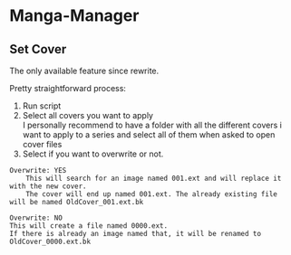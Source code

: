 
# Manga-Manager

## Set Cover

The only available feature since rewrite.

Pretty straightforward process:

1. Run script
2. Select all covers you want to apply<br>
I personally recommend to have a folder with all the different covers i want to apply to a series and select all of them when asked to open cover files<br>
3. Select if you want to overwrite or not.<br>
~~~~
Overwrite: YES
    This will search for an image named 001.ext and will replace it with the new cover.
    The cover will end up named 001.ext. The already existing file will be named OldCover_001.ext.bk
~~~~
~~~~
Overwrite: NO
This will create a file named 0000.ext. 
If there is already an image named that, it will be renamed to OldCover_0000.ext.bk 
~~~~


